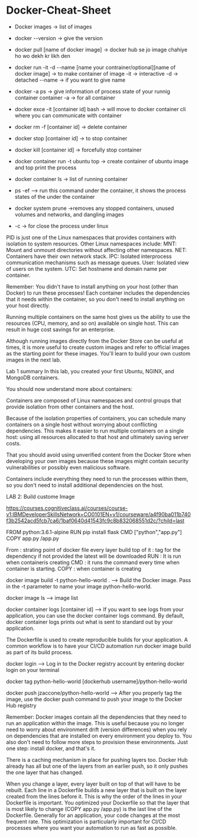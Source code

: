 # Docker-Cheat-Sheet

- Docker images -> list of images
- docker --version -> give the version
- docker pull [name of docker image] -> docker hub se jo image chahiye ho wo dekh kr likh den


- docker run -it -d --name [name your contrainer/optional][name of docker image] -> to make container of image
 -it -> interactive
 -d -> detached
 --name -> if you want to give name


- docker -a ps -> give information of  process state of your runnig container container
 -a -> for all container

- docker exce -it [container id] bash -> will move to docker container cli where you can communicate  with container 

- docker rm -f [container id] -> delete container

- docker stop [container id] -> to stop container

- docker kill [container id] -> forcefully stop container


- docker container run -t ubuntu top -> create container of ubuntu image and top print the process

- docker container ls  -> list of running container

- ps -ef --> run  this command under the container, it shows the process states of the under the container

- docker system prune ->removes any stopped containers, unused volumes and networks, and dangling images

- <ctrl>-c -> for close the process under linux



PID is just one of the Linux namespaces that provides containers with isolation to system resources. Other Linux namespaces include:
MNT: Mount and unmount directories without affecting other namespaces.
NET: Containers have their own network stack.
IPC: Isolated interprocess communication mechanisms such as message queues.
User: Isolated view of users on the system.
UTC: Set hostname and domain name per container.



Remember: You didn't have to install anything on your host (other than Docker) to run these processes! 
Each container includes the dependencies that it needs within the container,
 so you don't need to install anything on your host directly.

Running multiple containers on the same host gives us the ability to use the resources (CPU, memory, and so on)
available on single host. This can result in huge cost savings for an enterprise.

Although running images directly from the Docker Store can be useful at times, 
it is more useful to create custom images and refer to official images as the starting point for these images.
You'll learn to build your own custom images in the next lab.


Lab 1 summary
In this lab, you created your first Ubuntu, NGINX, and MongoDB containers.

You should now understand more about containers:

Containers are composed of Linux namespaces and control groups that provide isolation from other containers and the host.

Because of the isolation properties of containers, you can schedule many containers on a single host without worrying about conflicting dependencies. 
This makes it easier to run multiple containers on a single host: using all resources allocated to that host and ultimately saving server costs.

That you should avoid using unverified content from the Docker Store when developing your own images because these images might contain security vulnerabilities
or possibly even malicious software.

Containers include everything they need to run the processes within them, so you don't need to install additional dependencies on the host.


LAB 2: Build custome Image

https://courses.cognitiveclass.ai/courses/course-v1:IBMDeveloperSkillsNetwork+CO0101EN+v1/courseware/a4f90ba011b740f3b2542acd5fcb7ca6/1baf0640d41543fc9c8b832068551d2c/?child=last


FROM python:3.6.1-alpine
RUN pip install flask
CMD ["python","app.py"]
COPY app.py /app.py

From : strating point of docker file every layer build top of it : tag for the dependency if not provided the latest will be downloaded
RUN :  It is run when containeris creating
CMD : it runs the command  every time when container is starting.
COPY : when container is creating

docker image build -t python-hello-world .  --> Build the Docker image. Pass in the -t parameter to name your image python-hello-world.


docker image ls  -->  image list


docker container logs [container id] --> If you want to see logs from your application, you can use the docker container logs command. By default, docker container logs prints out what is sent to standard out by your application.

The Dockerfile is used to create reproducible builds for your application. A common workflow is to have your CI/CD automation run docker image build as part of its build process.



docker login --> Log in to the Docker registry account by entering docker login on your terminal

docker tag python-hello-world [dockerhub username]/python-hello-world



docker push jzaccone/python-hello-world --> After you properly tag the image, use the docker push command to push your image to the Docker Hub registry


Remember: Docker images contain all the dependencies that they need to run an application within the image. 
This is useful because you no longer need to worry about environment drift (version differences) 
when you rely on dependencies that are installed on every environment you deploy to. 
You also don't need to follow more steps to provision these environments. Just one step: install docker, and that's it.


There is a caching mechanism in place for pushing layers too. Docker Hub already has all but one of the layers from an earlier push, 
so it only pushes the one layer that has changed.

When you change a layer, every layer built on top of that will have to be rebuilt. Each line in a Dockerfile builds a new layer that is built on the layer 
created from the lines before it. This is why the order of the lines in your Dockerfile is important. 
You optimized your Dockerfile so that the layer that is most likely to change (COPY app.py /app.py) is the last line of the Dockerfile. 
Generally for an application, your code changes at the most frequent rate. 
This optimization is particularly important for CI/CD processes where you want your automation to run as fast as possible.


